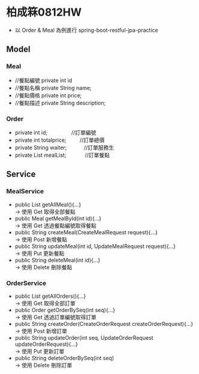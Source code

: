 # 柏成箖0812HW

* 以 Order & Meal 為例進行 spring-boot-restful-jpa-practice

##  Model
### Meal
* //餐點編號 private int id 
* //餐點名稱 private String name;
* //餐點價格 private int price;   
* //餐點描述 private String description; 

### Order
* private int id; &emsp;&emsp;&emsp;&emsp;&nbsp;//訂單編號
* private int totalprice; &emsp;&emsp;&nbsp;//訂單總價
* private String waiter;&emsp;&emsp;&emsp;&nbsp;//訂單服務生
* private List<Meal> mealList; &emsp;&emsp;&emsp;&nbsp;//訂單餐點

## Service
### MealService
  * public List<Meal> getAllMeal(){...} </br>
    -> 使用 Get 取得全部餐點
  * public Meal getMealById(int id){...} </br>
    -> 使用 Get 透過餐點編號取得餐點
  * public String createMeal(CreateMealRequest request){...} </br>
    -> 使用 Post 新增餐點
  * public String updateMeal(int id, UpdateMealRequest request){...} </br>
    -> 使用 Put 更新餐點
  * public String deleteMeal(int id){...} </br>
    -> 使用 Delete 刪除餐點
    
### OrderService
  * public List<Order> getAllOrders(){...} </br>
    -> 使用 Get 取得全部訂單
  * public Order getOrderBySeq(int seq){...} </br>
    -> 使用 Get 透過訂單編號取得訂單
  * public String createOrder(CreateOrderRequest createOrderRequest){...} </br>
    -> 使用 Post 新增訂單
  * public String updateOrder(int seq, UpdateOrderRequest updateOrderRequest){...} </br>
    -> 使用 Put 更新訂單
  * public String deleteOrderBySeq(int seq) </br>
    -> 使用 Delete 刪除訂單
    

